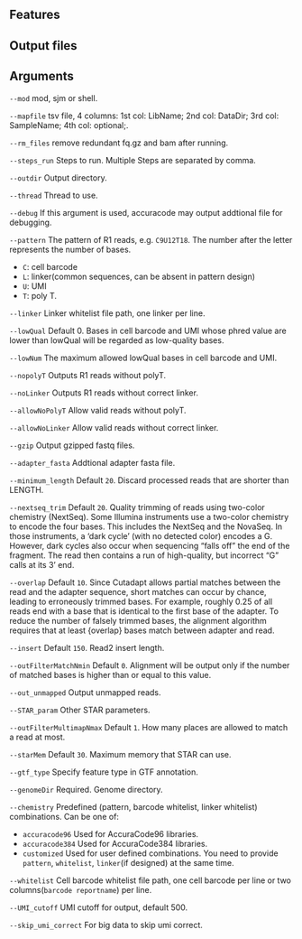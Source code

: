 ## Features
## Output files
## Arguments
`--mod` mod, sjm or shell.

`--mapfile` tsv file, 4 columns:
                1st col: LibName;
                2nd col: DataDir;
                3rd col: SampleName;
                4th col: optional;.

`--rm_files` remove redundant fq.gz and bam after running.

`--steps_run` Steps to run. Multiple Steps are separated by comma.

`--outdir` Output directory.

`--thread` Thread to use.

`--debug` If this argument is used, accuracode may output addtional file for debugging.

`--pattern` The pattern of R1 reads, e.g. `C9U12T18`. The number after the letter represents the number 
        of bases.  
- `C`: cell barcode  
- `L`: linker(common sequences, can be absent in pattern design)  
- `U`: UMI    
- `T`: poly T.

`--linker` Linker whitelist file path, one linker per line.

`--lowQual` Default 0. Bases in cell barcode and UMI whose phred value are lower than lowQual will be regarded as low-quality bases.

`--lowNum` The maximum allowed lowQual bases in cell barcode and UMI.

`--nopolyT` Outputs R1 reads without polyT.

`--noLinker` Outputs R1 reads without correct linker.

`--allowNoPolyT` Allow valid reads without polyT.

`--allowNoLinker` Allow valid reads without correct linker.

`--gzip` Output gzipped fastq files.

`--adapter_fasta` Addtional adapter fasta file.

`--minimum_length` Default `20`. Discard processed reads that are shorter than LENGTH.

`--nextseq_trim` Default `20`. Quality trimming of reads using two-color chemistry (NextSeq). 
Some Illumina instruments use a two-color chemistry to encode the four bases. 
This includes the NextSeq and the NovaSeq. 
In those instruments, a ‘dark cycle’ (with no detected color) encodes a G. 
However, dark cycles also occur when sequencing “falls off” the end of the fragment.
The read then contains a run of high-quality, but incorrect “G” calls at its 3’ end.

`--overlap` Default `10`. Since Cutadapt allows partial matches between the read and the adapter sequence,
short matches can occur by chance, leading to erroneously trimmed bases. 
For example, roughly 0.25 of all reads end with a base that is identical to the first base of the adapter. 
To reduce the number of falsely trimmed bases, the alignment algorithm requires that 
at least {overlap} bases match between adapter and read.

`--insert` Default `150`. Read2 insert length.

`--outFilterMatchNmin` Default `0`. Alignment will be output only if the number of matched bases 
is higher than or equal to this value.

`--out_unmapped` Output unmapped reads.

`--STAR_param` Other STAR parameters.

`--outFilterMultimapNmax` Default `1`. How many places are allowed to match a read at most.

`--starMem` Default `30`. Maximum memory that STAR can use.

`--gtf_type` Specify feature type in GTF annotation.

`--genomeDir` Required. Genome directory.

`--chemistry` Predefined (pattern, barcode whitelist, linker whitelist) combinations. Can be one of:
- `accuracode96` Used for AccuraCode96 libraries.
- `accuracode384` Used for AccuraCode384 libraries.
- `customized` Used for user defined combinations. You need to provide `pattern`, `whitelist`, `linker`(if designed) at the
same time.

`--whitelist` Cell barcode whitelist file path, one cell barcode per line or two columns(`barcode reportname`) per line.

`--UMI_cutoff` UMI cutoff for output, default 500.

`--skip_umi_correct` For big data to skip umi correct.


